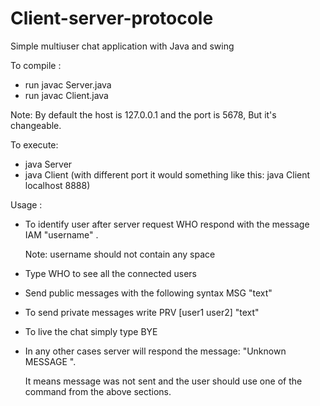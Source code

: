 # Client-server-protocole
Simple multiuser chat application with Java and swing
 
   To compile :
 * run javac Server.java
 * run javac Client.java     
 
  Note: By default the host is 127.0.0.1 and the port is 5678, But it's changeable. 
  
  To execute:
 * java Server
 * java Client (with different port it would something like this: java Client localhost 8888)
 
 Usage :
 
* To identify user after server request WHO respond  with the message  IAM "username" .    
 
    Note: username should not contain any space
* Type WHO to see all the connected users
* Send public messages with the following syntax MSG "text"
* To send private messages write PRV [user1 user2] "text"
* To live the chat simply type BYE
* In any other cases server will respond the message: "Unknown MESSAGE ".

  It means message was not sent and the user should use one of the command from the above sections.
